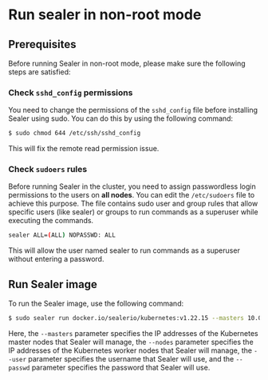 # Run sealer in non-root mode

## Prerequisites

Before running Sealer in non-root mode, please make sure the following steps are satisfied:

### Check `sshd_config` permissions

You need to change the permissions of the `sshd_config` file before installing Sealer using sudo. You can do this by using the following command:

```bash
$ sudo chmod 644 /etc/ssh/sshd_config
```

This will fix the remote read permission issue.

### Check `sudoers` rules

Before running Sealer in the cluster, you need to assign passwordless login permissions to the users on **all nodes**. You can edit the `/etc/sudoers` file to achieve this purpose. The file contains sudo user and group rules that allow specific users (like sealer) or groups to run commands as a superuser while executing the commands.

```bash
sealer ALL=(ALL) NOPASSWD: ALL 
```

This will allow the user named sealer to run commands as a superuser without entering a password.

## Run Sealer image

To run the Sealer image, use the following command:

```bash
$ sudo sealer run docker.io/sealerio/kubernetes:v1.22.15 --masters 10.0.0.245 --nodes 10.0.0.246 --nodes 10.0.0.247 --user sealer  --passwd  '1234$a'
```

Here, the `--masters` parameter specifies the IP addresses of the Kubernetes master nodes that Sealer will manage, the `--nodes` parameter specifies the IP addresses of the Kubernetes worker nodes that Sealer will manage, the `--user` parameter specifies the username that Sealer will use, and the `--passwd` parameter specifies the password that Sealer will use.
